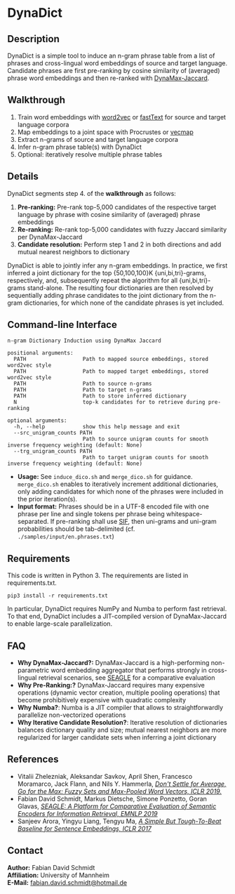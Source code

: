 # DynaDict

## Description

DynaDict is a simple tool to induce an n-gram phrase table from a list of phrases and cross-lingual word embeddings of source and target language. Candidate phrases are first pre-ranking by cosine similarity of (averaged) phrase word embeddings and then re-ranked with [DynaMax-Jaccard](https://github.com/babylonhealth/fuzzymax).

## Walkthrough
1. Train word embeddings with [word2vec](https://github.com/tmikolov/word2vec) or [fastText](https://github.com/facebookresearch/fastText) for source and target language corpora
2. Map embeddings to a joint space with Procrustes or [vecmap](https://github.com/artetxem/vecmap)
3. Extract n-grams of source and target language corpora
4. Infer n-gram phrase table(s) with DynaDict
5. Optional: iteratively resolve multiple phrase tables

## Details

DynaDict segments step 4. of the **walkthrough** as follows:
1. **Pre-ranking:** Pre-rank top-5,000 candidates of the respective target language by phrase with cosine similarity of (averaged) phrase embeddings
2. **Re-ranking:** Re-rank top-5,000 candidates with fuzzy Jaccard similarity per DynaMax-Jaccard
3. **Candidate resolution:** Perform step 1 and 2 in both directions and add mutual nearest neighbors to dictionary

DynaDict is able to jointly infer any n-gram embeddings. In practice, we first inferred a joint dictionary for the top {50,100,100}K {uni,bi,tri}-grams, respectively, and, subsequently repeat the algorithm for all {uni,bi,tri}-grams stand-alone. The resulting four dictionaries are then resolved by sequentially adding phrase candidates to the joint dictionary from the n-gram dictionaries, for which none of the candidate phrases is yet included.

## Command-line Interface

```
n-gram Dictionary Induction using DynaMax Jaccard

positional arguments:
  PATH                  Path to mapped source embeddings, stored word2vec style
  PATH                  Path to mapped target embeddings, stored word2vec style
  PATH                  Path to source n-grams
  PATH                  Path to target n-grams
  PATH                  Path to store inferred dictionary
  N                     top-k candidates for to retrieve during pre-ranking

optional arguments:
  -h, --help            show this help message and exit
  --src_unigram_counts PATH
                        Path to source unigram counts for smooth inverse frequency weighting (default: None)
  --trg_unigram_counts PATH
                        Path to target unigram counts for smooth inverse frequency weighting (default: None)
```
* **Usage:** See `induce_dico.sh` and `merge_dico.sh` for guidance. `merge_dico.sh` enables to iteratively increment additional dictionaries, only adding candidates for which none of the phrases were included in the prior iteration(s).
* **Input format:** Phrases should be in a UTF-8 encoded file with one phrase per line and single tokens per phrase being whitespace-separated. If pre-ranking shall use [SIF](https://openreview.net/pdf?id=SyK00v5xx), then uni-grams and uni-gram probabilities should be tab-delimited (cf. `./samples/input/en.phrases.txt`) 

## Requirements

This code is written in Python 3. The requirements are listed in requirements.txt.

``pip3 install -r requirements.txt``

In particular, DynaDict requires NumPy and Numba to perform fast retrieval. To that end, DynaDict includes a JIT-compiled version of DynaMax-Jaccard to enable large-scale parallelization.

## FAQ

* **Why DynaMax-Jaccard?:** DynaMax-Jaccard is a high-performing non-parametric word embedding aggregator that performs strongly in cross-lingual retrieval scenarios, see [SEAGLE](https://www.aclweb.org/anthology/D19-3034.pdf) for a comparative evaluation
* **Why Pre-Ranking:?** DynaMax-Jaccard requires many expensive operations (dynamic vector creation, multiple pooling operations) that become prohibitively expensive with quadratic complexity
* **Why Numba?**: Numba is a JIT compiler that allows to straightforwardly parallelize non-vectorized operations
* **Why Iterative Candidate Resolution?**: Iterative resolution of dictionaries balances dictionary quality and size; mutual nearest neighbors are more regularized for larger candidate sets when inferring a joint dictionary

## References
 
* Vitalii Zhelezniak, Aleksandar Savkov, April Shen, Francesco Moramarco, Jack Flann, and Nils Y. Hammerla, [*Don't Settle for Average, Go for the Max: Fuzzy Sets and Max-Pooled Word Vectors, ICLR 2019.*](https://openreview.net/forum?id=SkxXg2C5FX)
* Fabian David Schmidt, Markus Dietsche, Simone Ponzetto, Goran Glavas, [*SEAGLE: A Platform for Comparative Evaluation of Semantic Encoders for Information Retrieval, EMNLP 2019*](https://www.aclweb.org/anthology/D19-3034.pdf)
* Sanjeev Arora, Yingyu Liang, Tengyu Ma, [*A Simple But Tough-To-Beat Baseline for Sentence Embeddings, ICLR 2017*](https://openreview.net/pdf?id=SyK00v5xx)

## Contact

**Author:** Fabian David Schmidt\
**Affiliation:** University of Mannheim\
**E-Mail:** fabian.david.schmidt@hotmail.de
